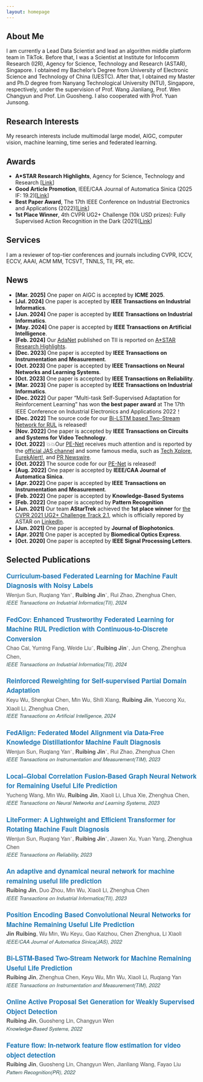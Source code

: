 ```yaml
---
layout: homepage
---
```


## About Me
I am currently a Lead Data Scientist and lead an algorithm middle platform team in TikTok. Before that, I was a Scientist at Institute for Infocomm Research (I2R), Agency for Science, Technology and Research (ASTAR), Singapore. I obtained my Bachelor’s Degree from University of Electronic Science and Technology of China (UESTC). After that, I obtained my Master and Ph.D degree from Nanyang Technological University (NTU), Singapore, respectively, under the supervision of Prof. Wang Jianliang, Prof. Wen Changyun and Prof. Lin Guosheng. I also cooperated with Prof. Yuan Junsong.

## Research Interests
My research interests include multimodal large model, AIGC, computer vision, machine learning, time series and federated learning.

## Awards
- **A*STAR Research Highlights**, Agency for Science, Technology and Research \[[Link](https://research.a-star.edu.sg/articles/highlights/seamless-operations-with-machine-health-checks/)\]
- **Good Article Promotion**, IEEE/CAA Journal of Automatica Sinica (2025 IF: 19.2)\[[Link](https://mp.weixin.qq.com/s/Mua13qe4LJqt1AwZ2XHFYQ)\] 
- **Best Paper Award**, The 17th IEEE Conference on Industrial Electronics and Applications (2022)\[[Link](https://www.ieeeiciea.org/2022/)\]
- **1st Place Winner**, 4th CVPR UG2+ Challenge (10k USD prizes): Fully Supervised Action Recognition in the Dark (2021)\[[Link](http://cvpr2022.ug2challenge.org/program21/leaderboard21_t2.html)\]

## Services
I am a reviewer of top-tier conferences and journals including CVPR, ICCV, ECCV, AAAI, ACM MM, TCSVT, TNNLS, TII, PR, etc.

## News
<div class="news-section">
<ul>
  <li><strong>[Mar. 2025]</strong> One paper on AIGC is accepted by <strong>ICME 2025</strong>.</li> 
  <li><strong>[Jul. 2024]</strong> One paper is accepted by <strong>IEEE Transactions on Industrial Informatics</strong>.</li> 
  <li><strong>[Jun. 2024]</strong> One paper is accepted by <strong>IEEE Transactions on Industrial Informatics</strong>.</li> 
  <li><strong>[May. 2024]</strong> One paper is accepted by <strong>IEEE Transactions on Artificial Intelligence</strong>.</li> 
  <li><strong>[Feb. 2024]</strong> Our <a href="https://ieeexplore.ieee.org/abstract/document/10065450">AdaNet</a> published on TII is reported on <a href="https://research.a-star.edu.sg/articles/highlights/seamless-operations-with-machine-health-checks/">A*STAR Research Highlights</a>.</li> 
  <li><strong>[Dec. 2023]</strong> One paper is accepted by <strong>IEEE Transactions on Instrumentation and Measurement</strong>.</li> 
  <li><strong>[Oct. 2023]</strong> One paper is accepted by <strong>IEEE Transactions on Neural Networks and Learning Systems</strong>.</li> 
  <li><strong>[Oct. 2023]</strong> One paper is accepted by <strong>IEEE Transactions on Reliability</strong>.</li> 
  <li><strong>[Mar. 2023]</strong> One paper is accepted by <strong>IEEE Transactions on Industrial Informatics</strong>.</li> 
  <li><strong>[Dec. 2022]</strong> Our paper “Multi-task Self-Supervised Adaptation for Reinforcement Learning” has won <strong>the best paper award</strong> at The 17th IEEE Conference on Industrial Electronics and Applications 2022！</li> 
  <li><strong>[Dec. 2022]</strong> The source code for our <a href="https://github.com/ruibing-jin/Bi_LSTM_TS">Bi-LSTM based Two-Stream Network for RUL</a> is released!</li> 
  <li><strong>[Nov. 2022]</strong> One paper is accepted by <strong>IEEE Transactions on Circuits and Systems for Video Technology</strong>.</li> 
  <li><strong>[Oct. 2022]</strong> 💥💥Our <a href="https://ieeexplore.ieee.org/document/9849459">PE-Net</a> receives much attention and is reported by the <a href="https://mp.weixin.qq.com/s/Mua13qe4LJqt1AwZ2XHFYQ">official JAS channel</a> and some famous media, such as <a href="https://techxplore.com/news/2022-10-convolutional-neural-network-framework-life.amp">Tech Xplore</a>, <a href="https://www.eurekalert.org/news-releases/968147">EurekAlert!</a>, and <a href="https://www.prnewswire.com/news-releases/new-study-in-ieeecaa-journal-of-automatica-sinica-describes-convolutional-neural-network-framework-to-predict-remaining-useful-life-in-machines-301654980.html">PR Newswire</a>.</li> 
  <li><strong>[Oct. 2022]</strong> The source code for our <a href="https://github.com/ruibing-jin/PE-Net">PE-Net</a> is released!</li> 
  <li><strong>[Aug. 2022]</strong> One paper is accepted by <strong>IEEE/CAA Journal of Automatica Sinica</strong>.</li> 
  <li><strong>[Apr. 2022]</strong> One paper is accepted by <strong>IEEE Transactions on Instrumentation and Measurement</strong>.</li> 
  <li><strong>[Feb. 2022]</strong> One paper is accepted by <strong>Knowledge-Based Systems</strong></li> 
  <li><strong>[Feb. 2022]</strong> One paper is accepted by <strong>Pattern Recognition</strong></li> 
  <li><strong>[Jun. 2021]</strong> Our team <strong>AStarTrek</strong> achieved the <strong>1st place winner</strong> for <a href="http://cvpr2022.ug2challenge.org/program21/leaderboard21_t2.html">the CVPR 2021 UG2+ Challenge Track 2.1</a>, which is officially repored by ASTAR on <a href="https://www.linkedin.com/feed/update/urn:li:activity:6805305218507657216/">LinkedIn</a>.</li> 
  <li><strong>[Jun. 2021]</strong> One paper is accepted by <strong>Journal of Biophotonics</strong>.</li> 
  <li><strong>[Apr. 2021]</strong> One paper is accepted by <strong>Biomedical Optics Express</strong>.</li> 
  <li><strong>[Oct. 2020]</strong> One paper is accepted by <strong>IEEE Signal Processing Letters</strong>.</li> 
</ul>
</div>

## Selected Publications

<div class="paper" style="font-family:'Helvetica Neue',Helvetica,Arial,sans-serif; line-height:1.5; margin-bottom:16px;">
  <p style="margin:0; font-size:17px; font-weight:600; color:#2c3e50;">
    <span style="color:#1f78b4;">Curriculum-based Federated Learning for Machine Fault Diagnosis
with Noisy Labels</span>
  </p>
  <p style="margin:0; font-size:14.5px; color:#4d4d4d;">
    Wenjun Sun, 
    Ruqiang Yan<span style="color:#aaa;">*</span>, 
    <strong>Ruibing Jin</strong><span style="color:#aaa;">*</span>, 
    Rui Zhao, Zhenghua Chen,
  </p>
  <p style="margin:0; font-size:13.5px; color:#2f4f4f;">
    <em>IEEE Transactions on Industrial Informatics(TII), 2024</em>
  </p>

  <br>

<div class="paper" style="font-family:'Helvetica Neue',Helvetica,Arial,sans-serif; line-height:1.5; margin-bottom:16px;">
  <p style="margin:0; font-size:17px; font-weight:600; color:#2c3e50;">
    <span style="color:#1f78b4;">FedCov: Enhanced Trustworthy Federated Learning for
Machine RUL Prediction with Continuous-to-Discrete Conversion</span>
  </p>
  <p style="margin:0; font-size:14.5px; color:#4d4d4d;">
    Chao Cai, Yuming Fang, 
    Weide Liu<span style="color:#aaa;">*</span>, 
    <strong>Ruibing Jin</strong><span style="color:#aaa;">*</span>, 
    Jun Cheng, Zhenghua Chen,
  </p>
  <p style="margin:0; font-size:13.5px; color:#2f4f4f;">
    <em>IEEE Transactions on Industrial Informatics(TII), 2024</em>
  </p>

  <br>

  <p style="margin:0; font-size:17px; font-weight:600; color:#2c3e50;">
    <span style="color:#1f78b4;">Reinforced Reweighting for
Self-supervised Partial Domain Adaptation</span> 
  </p>
  <p style="margin:0; font-size:14.5px; color:#4d4d4d;">
    Keyu Wu, Shengkai Chen, Min Wu, Shili Xiang,  
    <strong>Ruibing Jin</strong>, 
    Yuecong Xu, Xiaoli Li, Zhenghua Chen,
  </p>
  <p style="margin:0; font-size:13.5px; color:#2f4f4f;">
    <em>IEEE Transactions on Artificial Intelligence, 2024</em>
  </p>

  <br>

  <p style="margin:0; font-size:17px; font-weight:600; color:#2c3e50;">
    <span style="color:#1f78b4;">FedAlign: Federated Model Alignment via Data-Free Knowledge Distillationfor Machine Fault Diagnosis</span> 
  </p>
  <p style="margin:0; font-size:14.5px; color:#4d4d4d;">
    Wenjun Sun, 
    Ruqiang Yan<span style="color:#aaa;">*</span>, 
    <strong>Ruibing Jin</strong><span style="color:#aaa;">*</span>, 
    Rui Zhao, Zhenghua Chen
  </p>
  <p style="margin:0; font-size:13.5px; color:#2f4f4f;">
    <em>IEEE Transactions on Instrumentation and Measurement(TIM), 2023</em>
  </p>

  <br>

  <p style="margin:0; font-size:17px; font-weight:600; color:#2c3e50;">
    <span style="color:#1f78b4;">Local–Global Correlation Fusion-Based Graph Neural
Network for Remaining Useful Life Prediction</span> 
  </p>
  <p style="margin:0; font-size:14.5px; color:#4d4d4d;">
    Yucheng Wang, Min Wu,
    <strong>Ruibing Jin</strong>, 
    Xiaoli Li, Lihua Xie, Zhenghua Chen,
  </p>
  <p style="margin:0; font-size:13.5px; color:#2f4f4f;">
    <em>IEEE Transactions on Neural Networks and Learning Systems, 2023</em>
  </p>

  <br>

<p style="margin:0; font-size:17px; font-weight:600; color:#2c3e50;">
    <span style="color:#1f78b4;">LiteFormer: A Lightweight and Efficient Transformer for Rotating Machine Fault Diagnosis</span>
  </p>
  <p style="margin:0; font-size:14.5px; color:#4d4d4d;">
    Wenjun Sun, 
    Ruqiang Yan<span style="color:#aaa;">*</span>, 
    <strong>Ruibing Jin</strong><span style="color:#aaa;">*</span>, 
    Jiawen Xu, Yuan Yang, Zhenghua Chen
  </p>
  <p style="margin:0; font-size:13.5px; color:#2f4f4f;">
    <em>IEEE Transactions on Reliability, 2023</em>
  </p>

  <br>

  <p style="margin:0; font-size:17px; font-weight:600; color:#2c3e50;">
    <span style="color:#1f78b4;">An adaptive and dynamical neural network for machine remaining useful life prediction</span>
  </p>
  <p style="margin:0; font-size:14.5px; color:#4d4d4d;">
    <strong>Ruibing Jin</strong>, 
    Duo Zhou, Min Wu, Xiaoli Li, Zhenghua Chen
  </p>
  <p style="margin:0; font-size:13.5px; color:#2f4f4f;">
    <em>IEEE Transactions on Industrial Informatics(TII), 2023</em>
  </p>

  <br>

  <p style="margin:0; font-size:17px; font-weight:600; color:#2c3e50;">
    <span style="color:#1f78b4;">Position Encoding Based Convolutional Neural Networks for Machine Remaining Useful Life Prediction</span>
  </p>
  <p style="margin:0; font-size:14.5px; color:#4d4d4d;">
    <strong>Jin Ruibing</strong>, 
    Wu Min, Wu Keyu, Gao Kaizhou, Chen Zhenghua, Li Xiaoli
  </p>
  <p style="margin:0; font-size:13.5px; color:#2f4f4f;">
    <em>IEEE/CAA Journal of Automatica Sinica(JAS), 2022</em>
  </p>

  <br>

  <p style="margin:0; font-size:17px; font-weight:600; color:#2c3e50;">
    <span style="color:#1f78b4;">Bi-LSTM-Based Two-Stream Network for Machine Remaining Useful Life Prediction</span>
  </p>
  <p style="margin:0; font-size:14.5px; color:#4d4d4d;">
    <strong>Ruibing Jin</strong>, 
    Zhenghua Chen, Keyu Wu, Min Wu, Xiaoli Li, Ruqiang Yan
  </p>
  <p style="margin:0; font-size:13.5px; color:#2f4f4f;">
    <em>IEEE Transactions on Instrumentation and Measurement(TIM), 2022</em>
  </p>

  <br>

  <p style="margin:0; font-size:17px; font-weight:600; color:#2c3e50;">
    <span style="color:#1f78b4;">Online Active Proposal Set Generation for Weakly Supervised Object Detection</span>
  </p>
  <p style="margin:0; font-size:14.5px; color:#4d4d4d;">
    <strong>Ruibing Jin</strong>, 
    Guosheng Lin, Changyun Wen
  </p>
  <p style="margin:0; font-size:13.5px; color:#2f4f4f;">
    <em>Knowledge-Based Systems, 2022</em>
  </p>

  <br>

  <p style="margin:0; font-size:17px; font-weight:600; color:#2c3e50;">
    <span style="color:#1f78b4;">Feature flow: In-network feature flow estimation for video object detection</span>
  </p>
  <p style="margin:0; font-size:14.5px; color:#4d4d4d;">
    <strong>Ruibing Jin</strong>, 
    Guosheng Lin, Changyun Wen, Jianliang Wang, Fayao Liu
  </p>
  <p style="margin:0; font-size:13.5px; color:#2f4f4f;">
    <em>Pattern Recognition(PR), 2022</em>
  </p>

</div>
